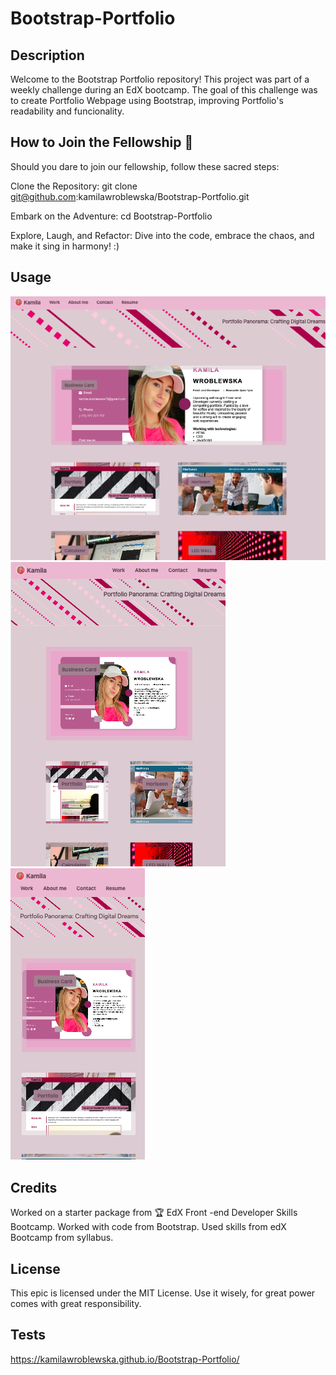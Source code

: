 # Bootstrap-Portfolio

## Description

Welcome to the Bootstrap Portfolio repository! This project was part of a weekly challenge during an EdX bootcamp. The goal of this challenge was to create Portfolio Webpage using Bootstrap, improving Portfolio's readability and funcionality.
## How to Join the Fellowship 🌟

Should you dare to join our fellowship, follow these sacred steps:

Clone the Repository:
git clone git@github.com:kamilawroblewska/Bootstrap-Portfolio.git

Embark on the Adventure:
cd Bootstrap-Portfolio

Explore, Laugh, and Refactor: Dive into the code, embrace the chaos, and make it sing in harmony! :)

## Usage

![bigscreen](https://github.com/kamilawroblewska/Bootstrap-Portfolio/blob/main/Images/screeen1.png?raw=true)
![medscreen](https://github.com/kamilawroblewska/Bootstrap-Portfolio/blob/main/Images/screen2.png?raw=true)
![smallscreen](https://github.com/kamilawroblewska/Bootstrap-Portfolio/blob/main/Images/screen3.png?raw=true)


## Credits

Worked on a starter package from 🏆 EdX Front -end Developer Skills Bootcamp.
Worked with code from Bootstrap.
Used skills from edX Bootcamp from syllabus.

## License

This epic is licensed under the MIT License. Use it wisely, for great power comes with great responsibility.

## Tests

https://kamilawroblewska.github.io/Bootstrap-Portfolio/
